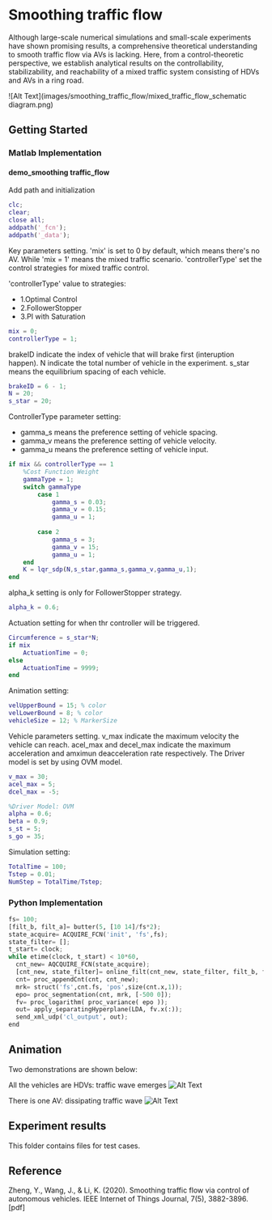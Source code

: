 # Smoothing traffic flow

Although large-scale numerical simulations and small-scale experiments have shown promising results, 
a comprehensive theoretical understanding to smooth traffic flow via AVs is lacking. Here, from a 
control-theoretic perspective, we establish analytical results on the controllability, stabilizability, 
and reachability of a mixed traffic system consisting of HDVs and AVs in a ring road.

![Alt Text](images/smoothing_traffic_flow/mixed_traffic_flow_schematic diagram.png)

## Getting Started

### Matlab Implementation
#### demo_smoothing traffic_flow
Add path and initialization
```matlab
clc;
clear;
close all;
addpath('_fcn');
addpath('_data');
```

Key parameters setting. 'mix' is set to 0 by default, which means there's no AV. While 'mix = 1' means the mixed traffic scenario. 'controllerType' set the control strategies for mixed traffic control. 

'controllerType' value to strategies:

- 1.Optimal Control  
- 2.FollowerStopper 
- 3.PI with Saturation

```matlab
mix = 0;
controllerType = 1;
```

brakeID indicate the index of vehicle that will brake first (interuption happen). N indicate the total number of vehicle in the experiment. s_star means the  equilibrium spacing of each vehicle.

```matlab
brakeID = 6 - 1;
N = 20;
s_star = 20;
```
ControllerType parameter setting:

- gamma_s means the preference setting of vehicle spacing.
- gamma_v means the preference setting of vehicle velocity.
- gamma_u means the preference setting of vehicle input.

```matlab
if mix && controllerType == 1
    %Cost Function Weight
    gammaType = 1;
    switch gammaType
        case 1
            gamma_s = 0.03;
            gamma_v = 0.15;
            gamma_u = 1;
            
        case 2
            gamma_s = 3;
            gamma_v = 15;
            gamma_u = 1;
    end
    K = lqr_sdp(N,s_star,gamma_s,gamma_v,gamma_u,1);
end
```

alpha_k setting is only for FollowerStopper strategy.
```matlab
alpha_k = 0.6;
```
Actuation setting for when thr controller will be triggered.
```matlab
Circumference = s_star*N;
if mix
    ActuationTime = 0; 
else
    ActuationTime = 9999;
end
```

Animation setting:
```matlab
velUpperBound = 15; % color
velLowerBound = 8; % color
vehicleSize = 12; % MarkerSize
```

Vehicle parameters setting. v_max indicate the maximum velocity the vehicle can reach. acel_max and decel_max indicate the maximum acceleration and amximun deacceleration rate respectively. The Driver model is set by using OVM model.
```matlab
v_max = 30;
acel_max = 5;
dcel_max = -5;

%Driver Model: OVM
alpha = 0.6;
beta = 0.9;
s_st = 5;
s_go = 35;
```

Simulation setting:
``` matlab
TotalTime = 100;
Tstep = 0.01;
NumStep = TotalTime/Tstep;
```

### Python Implementation

```python
fs= 100;
[filt_b, filt_a]= butter(5, [10 14]/fs*2);
state_acquire= ACQUIRE_FCN('init', 'fs',fs);
state_filter= [];
t_start= clock;
while etime(clock, t_start) < 10*60,
  cnt_new= AQCQUIRE_FCN(state_acquire);
  [cnt_new, state_filter]= online_filt(cnt_new, state_filter, filt_b, filt.a);
  cnt= proc_appendCnt(cnt, cnt_new);
  mrk= struct('fs',cnt.fs, 'pos',size(cnt.x,1));
  epo= proc_segmentation(cnt, mrk, [-500 0]);
  fv= proc_logarithm( proc_variance( epo ));
  out= apply_separatingHyperplane(LDA, fv.x(:));
  send_xml_udp('cl_output', out);
end
```


## Animation
Two demonstrations are shown below:    

All the vehicles are HDVs: traffic wave emerges
![Alt Text](images/smoothing_traffic_flow/smoothing_traffic_flow_one_AV.gif)

There is one AV: dissipating traffic wave
![Alt Text](images/smoothing_traffic_flow/smoothing_traffic_flow_all_HDVs.gif)

## Experiment results
This folder contains files for test cases.

## Reference
Zheng, Y., Wang, J., & Li, K. (2020). Smoothing traffic flow via control 
of autonomous vehicles. IEEE Internet of Things Journal, 7(5), 3882-3896.[pdf]

